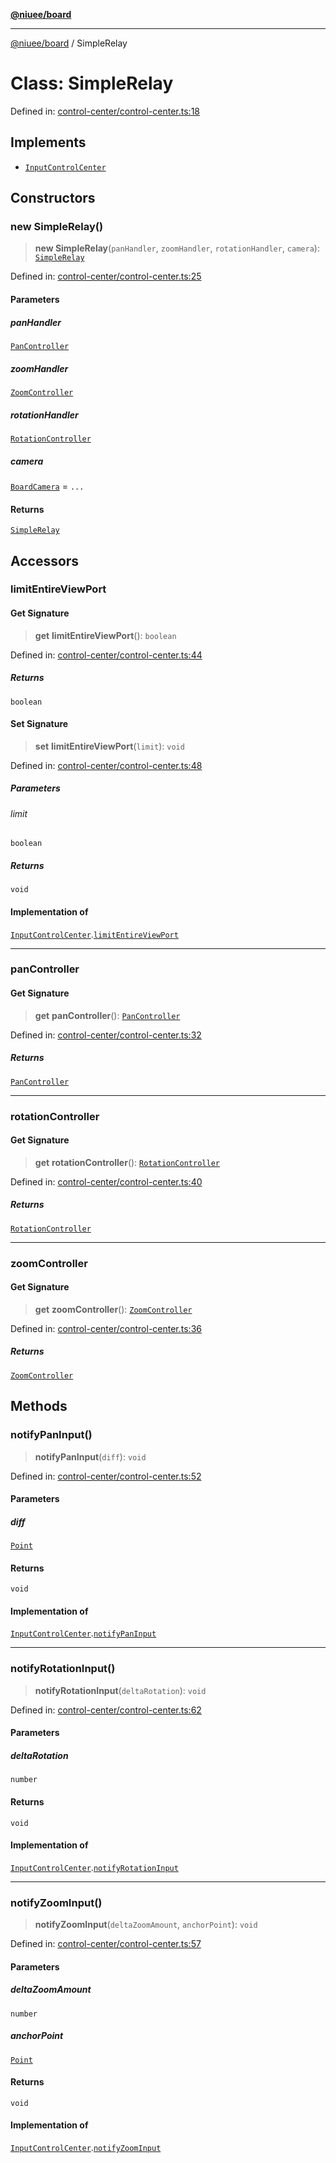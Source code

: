 [**@niuee/board**](../README.md)

***

[@niuee/board](../globals.md) / SimpleRelay

# Class: SimpleRelay

Defined in: [control-center/control-center.ts:18](https://github.com/niuee/board/blob/cc09a87e934160adef876c4e11d51fd97e78653d/src/control-center/control-center.ts#L18)

## Implements

- [`InputControlCenter`](../interfaces/InputControlCenter.md)

## Constructors

### new SimpleRelay()

> **new SimpleRelay**(`panHandler`, `zoomHandler`, `rotationHandler`, `camera`): [`SimpleRelay`](SimpleRelay.md)

Defined in: [control-center/control-center.ts:25](https://github.com/niuee/board/blob/cc09a87e934160adef876c4e11d51fd97e78653d/src/control-center/control-center.ts#L25)

#### Parameters

##### panHandler

[`PanController`](../interfaces/PanController.md)

##### zoomHandler

[`ZoomController`](../interfaces/ZoomController.md)

##### rotationHandler

[`RotationController`](../interfaces/RotationController.md)

##### camera

[`BoardCamera`](../interfaces/BoardCamera.md) = `...`

#### Returns

[`SimpleRelay`](SimpleRelay.md)

## Accessors

### limitEntireViewPort

#### Get Signature

> **get** **limitEntireViewPort**(): `boolean`

Defined in: [control-center/control-center.ts:44](https://github.com/niuee/board/blob/cc09a87e934160adef876c4e11d51fd97e78653d/src/control-center/control-center.ts#L44)

##### Returns

`boolean`

#### Set Signature

> **set** **limitEntireViewPort**(`limit`): `void`

Defined in: [control-center/control-center.ts:48](https://github.com/niuee/board/blob/cc09a87e934160adef876c4e11d51fd97e78653d/src/control-center/control-center.ts#L48)

##### Parameters

###### limit

`boolean`

##### Returns

`void`

#### Implementation of

[`InputControlCenter`](../interfaces/InputControlCenter.md).[`limitEntireViewPort`](../interfaces/InputControlCenter.md#limitentireviewport)

***

### panController

#### Get Signature

> **get** **panController**(): [`PanController`](../interfaces/PanController.md)

Defined in: [control-center/control-center.ts:32](https://github.com/niuee/board/blob/cc09a87e934160adef876c4e11d51fd97e78653d/src/control-center/control-center.ts#L32)

##### Returns

[`PanController`](../interfaces/PanController.md)

***

### rotationController

#### Get Signature

> **get** **rotationController**(): [`RotationController`](../interfaces/RotationController.md)

Defined in: [control-center/control-center.ts:40](https://github.com/niuee/board/blob/cc09a87e934160adef876c4e11d51fd97e78653d/src/control-center/control-center.ts#L40)

##### Returns

[`RotationController`](../interfaces/RotationController.md)

***

### zoomController

#### Get Signature

> **get** **zoomController**(): [`ZoomController`](../interfaces/ZoomController.md)

Defined in: [control-center/control-center.ts:36](https://github.com/niuee/board/blob/cc09a87e934160adef876c4e11d51fd97e78653d/src/control-center/control-center.ts#L36)

##### Returns

[`ZoomController`](../interfaces/ZoomController.md)

## Methods

### notifyPanInput()

> **notifyPanInput**(`diff`): `void`

Defined in: [control-center/control-center.ts:52](https://github.com/niuee/board/blob/cc09a87e934160adef876c4e11d51fd97e78653d/src/control-center/control-center.ts#L52)

#### Parameters

##### diff

[`Point`](../type-aliases/Point.md)

#### Returns

`void`

#### Implementation of

[`InputControlCenter`](../interfaces/InputControlCenter.md).[`notifyPanInput`](../interfaces/InputControlCenter.md#notifypaninput)

***

### notifyRotationInput()

> **notifyRotationInput**(`deltaRotation`): `void`

Defined in: [control-center/control-center.ts:62](https://github.com/niuee/board/blob/cc09a87e934160adef876c4e11d51fd97e78653d/src/control-center/control-center.ts#L62)

#### Parameters

##### deltaRotation

`number`

#### Returns

`void`

#### Implementation of

[`InputControlCenter`](../interfaces/InputControlCenter.md).[`notifyRotationInput`](../interfaces/InputControlCenter.md#notifyrotationinput)

***

### notifyZoomInput()

> **notifyZoomInput**(`deltaZoomAmount`, `anchorPoint`): `void`

Defined in: [control-center/control-center.ts:57](https://github.com/niuee/board/blob/cc09a87e934160adef876c4e11d51fd97e78653d/src/control-center/control-center.ts#L57)

#### Parameters

##### deltaZoomAmount

`number`

##### anchorPoint

[`Point`](../type-aliases/Point.md)

#### Returns

`void`

#### Implementation of

[`InputControlCenter`](../interfaces/InputControlCenter.md).[`notifyZoomInput`](../interfaces/InputControlCenter.md#notifyzoominput)
